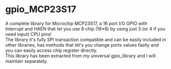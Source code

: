 # gpio_MCP23S17
A complete library for Microchip MCP23S17, a 16 port I/O GPIO with Interrupt and HAEN that let you use 8 chip (16*8) by using just 3 (or 4 if you need input) CPU pins!<br>
The library it's fully SPI transaction compatible and can be easily included in other libraries, has methods that let's you change ports values fastly and you can easily access chip register directly.<br>
This library has been extracted from my universal gpio_library and I will maintain separately.
